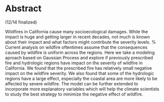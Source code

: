 

# Abstract 
(12/14 finalized)  

Wildfires in California cause many socioecological damages. While the impact is huge and getting larger in recent decades, not much is known about their impact and what factors might contribute the severity levels. 
% Current analysis on wildfire oftentimes assume that the consequences caused by wildfire is uniform across the regions. 
Here we take a modeling aproach based on Gaussian Process and explore if previously prescribed fire and hydrologic regions have impact on the severity of wildfire in California. We found that the prescribed fire has relatively small negative impact on the wildfire severity. We also found that some of the hydrologic regions have a large effect, especially the coastal area are more likely to be affected by severe wildfire. The model can be further extended to incorporate more explanatory variables which will help the climate scientists to study the best strategy to minimize the negative effect of wildfire. 